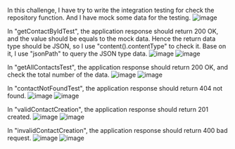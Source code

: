 In this challenge, I have try to write the integration testing for check the repository function. And I have mock some data for the testing.
![image](https://github.com/JoeYeungCW/SpringBootDevelopmentBootcamp/assets/109426792/e1c08015-1159-4a75-9fdf-5b1bd6e2ce8f)

In "getContactByIdTest", the application response should return 200 OK, and the value should be equals to the mock data. Hence the return data type should be JSON, so I use "content().contentType" to check it. Base on it, I use "jsonPath" to query the JSON type data.
![image](https://github.com/JoeYeungCW/SpringBootDevelopmentBootcamp/assets/109426792/4a3926a9-f919-4ab3-9939-25614a8aba17)
![image](https://github.com/JoeYeungCW/SpringBootDevelopmentBootcamp/assets/109426792/9dca2388-fd6c-4f8b-9675-b6973de0a566)

In "getAllContactsTest", the application response should return 200 OK, and check the total number of the data.
![image](https://github.com/JoeYeungCW/SpringBootDevelopmentBootcamp/assets/109426792/9b00f6fb-519f-4514-874e-afded1444376)
![image](https://github.com/JoeYeungCW/SpringBootDevelopmentBootcamp/assets/109426792/5b29707d-936e-47d8-a605-2d359f7065d2)

In "contactNotFoundTest", the application response should return 404 not found.
![image](https://github.com/JoeYeungCW/SpringBootDevelopmentBootcamp/assets/109426792/d3be36cd-2485-4f40-9037-f80e9a1d113e)
![image](https://github.com/JoeYeungCW/SpringBootDevelopmentBootcamp/assets/109426792/9798eaee-4bc2-451c-ad58-2769f6249cb2)

In "validContactCreation", the application response should return 201 created.
![image](https://github.com/JoeYeungCW/SpringBootDevelopmentBootcamp/assets/109426792/7964261e-15fa-4d28-af33-4557cb21e1b5)
![image](https://github.com/JoeYeungCW/SpringBootDevelopmentBootcamp/assets/109426792/f384a588-cd5e-4d81-8945-a9a5f97ec080)

In "invalidContactCreation", the application response should return 400 bad request.
![image](https://github.com/JoeYeungCW/SpringBootDevelopmentBootcamp/assets/109426792/68a5dbdd-d343-48ce-9c04-aa6293b85f6a)
![image](https://github.com/JoeYeungCW/SpringBootDevelopmentBootcamp/assets/109426792/fc1388b5-3073-48b2-bbfe-b8aaf9b9894b)
